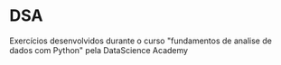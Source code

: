 # DSA
Exercícios desenvolvidos durante o curso "fundamentos de analise de dados com Python" pela DataScience Academy
